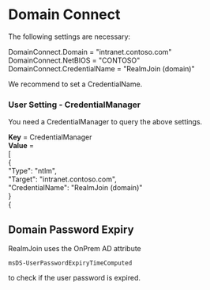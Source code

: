 # Domain Connect

The following settings are necessary:

DomainConnect.Domain = "intranet.contoso.com"  
DomainConnect.NetBIOS = "CONTOSO"  
DomainConnect.CredentialName = "RealmJoin \(domain\)"

We recommend to set a CredentialName.

### User Setting - CredentialManager

You need a CredentialManager to query the above settings.

**Key** = CredentialManager  
**Value** =  
\[  
{  
"Type": "ntlm",  
"Target": "intranet.contoso.com",  
"CredentialName": "RealmJoin \(domain\)"  
}  
{

## Domain Password Expiry

RealmJoin uses the OnPrem AD attribute   
  
`msDS-UserPasswordExpiryTimeComputed`

to check if the user password is expired.  


